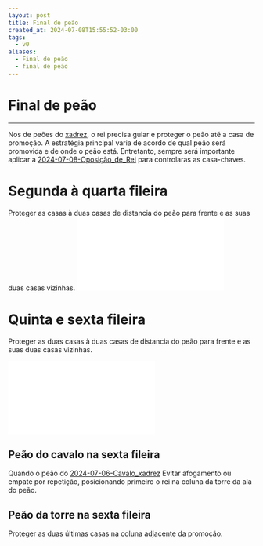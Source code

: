 ```yaml
---
layout: post
title: Final de peão
created_at: 2024-07-08T15:55:52-03:00
tags:
  - v0
aliases:
  - Final de peão
  - final de peão
---
```

# Final de peão
---

Nos de peões do [xadrez](api/2024/07/2024-07-06-Xadrez.md), o rei precisa guiar e proteger o peão até a casa de promoção. A estratégia principal varia de acordo de qual peão será promovida e de onde o peão está. Entretanto, sempre será importante aplicar a [2024-07-08-Oposição_de_Rei](_draft/2024/08/2024-07-08-Oposição_de_Rei.md) para controlaras as casa-chaves.

# Segunda à quarta fileira
Proteger as casas à duas casas de distancia do peão para frente e as suas duas casas vizinhas.
![Final de peão na segunda fileira](final_de_peao_2_fileira.excalidraw.md)
# Quinta e sexta fileira
Proteger as duas casas à duas casas de distancia do peão para frente e as suas duas casas vizinhas.

![Final de peão na quinta fileira](final_de_peao_5_fileira.excalidraw.md)
## Peão do cavalo na sexta fileira
Quando o peão do [2024-07-06-Cavalo_xadrez](_insight/2024/07/2024-07-06-Cavalo_xadrez.md) Evitar afogamento ou empate por repetição, posicionando primeiro o rei na coluna da torre da ala do peão.

## Peão da torre na sexta fileira
Proteger as duas últimas casas na coluna adjacente da promoção.